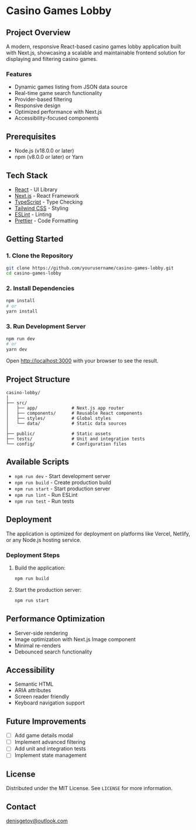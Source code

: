 # Casino Games Lobby

## Project Overview

A modern, responsive React-based casino games lobby application built with Next.js, showcasing a scalable and maintainable frontend solution for displaying and filtering casino games.

### Features

-  Dynamic games listing from JSON data source
-  Real-time game search functionality
-  Provider-based filtering
-  Responsive design
-  Optimized performance with Next.js
-  Accessibility-focused components

## Prerequisites

- Node.js (v18.0.0 or later)
- npm (v8.0.0 or later) or Yarn

## Tech Stack

- [React](https://reactjs.org/) - UI Library
- [Next.js](https://nextjs.org/) - React Framework
- [TypeScript](https://www.typescriptlang.org/) - Type Checking
- [Tailwind CSS](https://tailwindcss.com/) - Styling
- [ESLint](https://eslint.org/) - Linting
- [Prettier](https://prettier.io/) - Code Formatting

## Getting Started

### 1. Clone the Repository

```bash
git clone https://github.com/yourusername/casino-games-lobby.git
cd casino-games-lobby
```

### 2. Install Dependencies

```bash
npm install
# or
yarn install
```

### 3. Run Development Server

```bash
npm run dev
# or
yarn dev
```

Open [http://localhost:3000](http://localhost:3000) with your browser to see the result.

## Project Structure

```
casino-lobby/
│
├── src/
│   ├── app/             # Next.js app router
│   ├── components/      # Reusable React components
│   ├── styles/          # Global styles
│   └── data/            # Static data sources
│
├── public/              # Static assets
├── tests/               # Unit and integration tests
└── config/              # Configuration files
```

## Available Scripts

- `npm run dev` - Start development server
- `npm run build` - Create production build
- `npm run start` - Start production server
- `npm run lint` - Run ESLint
- `npm run test` - Run tests

## Deployment

The application is optimized for deployment on platforms like Vercel, Netlify, or any Node.js hosting service.

### Deployment Steps

1. Build the application:
   ```bash
   npm run build
   ```

2. Start the production server:
   ```bash
   npm run start
   ```

## Performance Optimization

- Server-side rendering
- Image optimization with Next.js Image component
- Minimal re-renders
- Debounced search functionality

## Accessibility

- Semantic HTML
- ARIA attributes
- Screen reader friendly
- Keyboard navigation support

## Future Improvements

- [ ] Add game details modal
- [ ] Implement advanced filtering
- [ ] Add unit and integration tests
- [ ] Implement state management 

## License

Distributed under the MIT License. See `LICENSE` for more information.

## Contact

denisgetov@outlook.com




